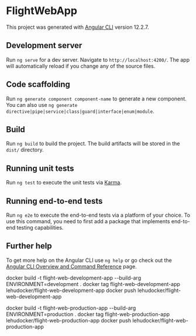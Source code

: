 # FlightWebApp

This project was generated with [Angular CLI](https://github.com/angular/angular-cli) version 12.2.7.

## Development server

Run `ng serve` for a dev server. Navigate to `http://localhost:4200/`. The app will automatically reload if you change any of the source files.

## Code scaffolding

Run `ng generate component component-name` to generate a new component. You can also use `ng generate directive|pipe|service|class|guard|interface|enum|module`.

## Build

Run `ng build` to build the project. The build artifacts will be stored in the `dist/` directory.

## Running unit tests

Run `ng test` to execute the unit tests via [Karma](https://karma-runner.github.io).

## Running end-to-end tests

Run `ng e2e` to execute the end-to-end tests via a platform of your choice. To use this command, you need to first add a package that implements end-to-end testing capabilities.

## Further help

To get more help on the Angular CLI use `ng help` or go check out the [Angular CLI Overview and Command Reference](https://angular.io/cli) page.


docker build -t flight-web-development-app --build-arg ENVIRONMENT=development .
docker tag flight-web-development-app lehudocker/flight-web-development-app
docker push lehudocker/flight-web-development-app


docker build -t flight-web-production-app --build-arg ENVIRONMENT=production .
docker tag flight-web-production-app lehudocker/flight-web-production-app
docker push lehudocker/flight-web-production-app
